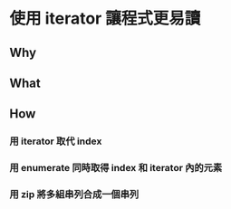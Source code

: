 # 使用 iterator 讓程式更易讀 #
## Why ##
## What ##
## How ##
### 用 iterator 取代 index ###
### 用 enumerate 同時取得 index 和 iterator 內的元素 ###
### 用 zip 將多組串列合成一個串列 ###